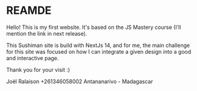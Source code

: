 # REAMDE

Hello! This is my first website. It's based on the JS Mastery course (I'll mention the link in next release).

This Sushiman site is build with NextJs 14, and for me, the main challenge for this site was focused on how I can integrate a given design into a good and interactive page.

Thank you for your visit :)

Joël Ralaison
+261346058002
Antananarivo - Madagascar
